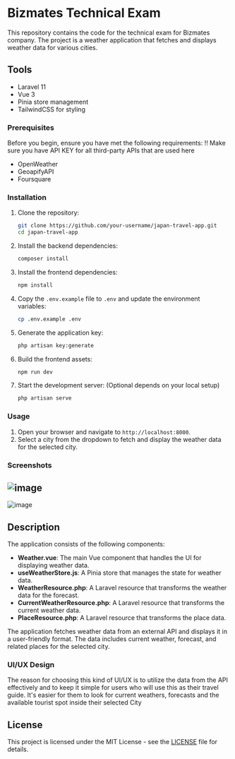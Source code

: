 # Bizmates Technical Exam

This repository contains the code for the technical exam for Bizmates company. The project is a weather application that fetches and displays weather data for various cities.

## Tools
- Laravel 11
- Vue 3
- Pinia store management
- TailwindCSS for styling

### Prerequisites

Before you begin, ensure you have met the following requirements:
!! Make sure you have API KEY for all third-party APIs that are used here
- OpenWeather
- GeoapifyAPI
- Foursquare



### Installation

1. Clone the repository:
    ```sh
    git clone https://github.com/your-username/japan-travel-app.git
    cd japan-travel-app
    ```

2. Install the backend dependencies:
    ```sh
    composer install
    ```

3. Install the frontend dependencies:
    ```sh
    npm install
    ```

4. Copy the `.env.example` file to `.env` and update the environment variables:
    ```sh
    cp .env.example .env
    ```

5. Generate the application key:
    ```sh
    php artisan key:generate
    ```

6. Build the frontend assets:
    ```sh
    npm run dev
    ```

8. Start the development server: (Optional depends on your local setup)
    ```sh
    php artisan serve
    ```

### Usage

1. Open your browser and navigate to `http://localhost:8000`.
2. Select a city from the dropdown to fetch and display the weather data for the selected city.

### Screenshots
![image](https://github.com/user-attachments/assets/74091e89-9a6e-4e19-a673-9bd87df8b31d)
--
![image](https://github.com/user-attachments/assets/acbabddd-95ff-4cc6-97f8-2b1abd2dc4ef)




## Description

The application consists of the following components:

- **Weather.vue**: The main Vue component that handles the UI for displaying weather data.
- **useWeatherStore.js**: A Pinia store that manages the state for weather data.
- **WeatherResource.php**: A Laravel resource that transforms the weather data for the forecast.
- **CurrentWeatherResource.php**: A Laravel resource that transforms the current weather data.
- **PlaceResource.php**: A Laravel resource that transforms the place data.

The application fetches weather data from an external API and displays it in a user-friendly format. The data includes current weather, forecast, and related places for the selected city.

### UI/UX Design

The reason for choosing this kind of UI/UX is to utilize the data from the API effectively and to keep it simple for users who will use this as their travel guide.
It's easier for them to look for current weathers, forecasts and the available tourist spot inside their selected City

## License

This project is licensed under the MIT License - see the [LICENSE](LICENSE) file for details.
